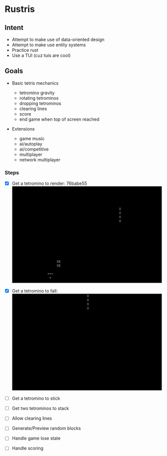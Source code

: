 # Rustris

## Intent

- Attempt to make use of data-oriented design
- Attempt to make use entity systems
- Practice rust
- Use a TUI (cuz tuis are cool)

## Goals

- Basic tetris mechanics
    - tetromino gravity
    - rotating tetrominos
    - dropping tetrominos
    - clearing lines
    - score
    - end game when top of screen reached

- Extensions
    - game music
    - ai/autoplay
    - ai/competitive
    - multiplayer
    - network multiplayer

### Steps

- [X] Get a tetromino to render: 76babe55
![Image of text-tetrominoes rendering](demo/1-render.gif)
- [X] Get a tetromino to fall: <insert hash here>
![Image of text-tetrominoes falling](demo/2-fall.gif)
- [ ] Get a tetromino to stick
- [ ] Get two tetrominos to stack
- [ ] Allow clearing lines
- [ ] Generate/Preview random blocks
- [ ] Handle game lose state
- [ ] Handle scoring


